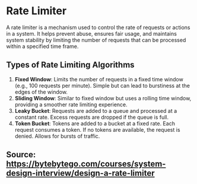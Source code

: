 # Rate Limiter
A rate limiter is a mechanism used to control the rate of requests or actions in a system. It helps prevent abuse, ensures fair usage, and maintains system stability by limiting the number of requests that can be processed within a specified time frame.
## Types of Rate Limiting Algorithms
1. **Fixed Window**: Limits the number of requests in a fixed time window (e.g., 100 requests per minute). Simple but can lead to burstiness at the edges of the window.
2. **Sliding Window**: Similar to fixed window but uses a rolling time window, providing a smoother rate limiting experience.
3. **Leaky Bucket**: Requests are added to a queue and processed at a constant rate. Excess requests are dropped if the queue is full.
4. **Token Bucket**: Tokens are added to a bucket at a fixed rate. Each request consumes a token. If no tokens are available, the request is denied. Allows for bursts of traffic.

## Source: https://bytebytego.com/courses/system-design-interview/design-a-rate-limiter
